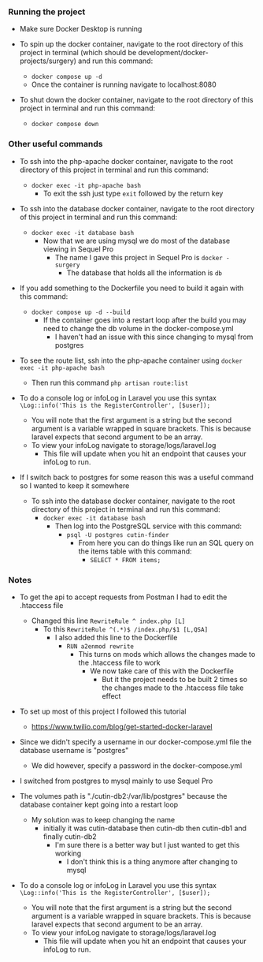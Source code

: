 ### Running the project
* Make sure Docker Desktop is running

* To spin up the docker container, navigate to the root directory of this project in terminal (which should be development/docker-projects/surgery) and run this command:
    * `docker compose up -d`
    * Once the container is running navigate to localhost:8080
* To shut down the docker container, navigate to the root directory of this project in terminal and run this command:
    * `docker compose down`

### Other useful commands
* To ssh into the php-apache docker container, navigate to the root directory of this project in terminal and run this command:
    * `docker exec -it php-apache bash`
        * To exit the ssh just type `exit` followed by the return key
    
* To ssh into the database docker container, navigate to the root directory of this project in terminal and run this command:
    * `docker exec -it database bash`
        * Now that we are using mysql we do most of the database viewing in Sequel Pro
            * The name I gave this project in Sequel Pro is `docker - surgery`
                * The database that holds all the information is `db`

* If you add something to the Dockerfile you need to build it again with this command:
    * `docker compose up -d --build`
        * If the container goes into a restart loop after the build you may need to change the db volume in the docker-compose.yml
            * I haven't had an issue with this since changing to mysql from postgres

* To see the route list, ssh into the php-apache container using `docker exec -it php-apache bash`
    * Then run this command `php artisan route:list`

* To do a console log or infoLog in Laravel you use this syntax `\Log::info('This is the RegisterController', [$user]);`
    * You will note that the first argument is a string but the second argument is a variable wrapped in square brackets. This is because laravel expects that second argument to be an array.
    * To view your infoLog navigate to storage/logs/laravel.log
        * This file will update when you hit an endpoint that causes your infoLog to run.
            
* If I switch back to postgres for some reason this was a useful command so I wanted to keep it somewhere
    * To ssh into the database docker container, navigate to the root directory of this project in terminal and run this command:
        * `docker exec -it database bash`
            * Then log into the PostgreSQL service with this command:
                * `psql -U postgres cutin-finder`
                    * From here you can do things like run an SQL query on the items table with this command:
                        * `SELECT * FROM items;`

### Notes
* To get the api to accept requests from Postman I had to edit the .htaccess file
    * Changed this line `RewriteRule ^ index.php [L]`
        * To this `RewriteRule ^(.*)$ /index.php/$1 [L,QSA]`
            * I also added this line to the Dockerfile
                * `RUN a2enmod rewrite`
                    * This turns on mods which allows the changes made to the .htaccess file to work
                        * We now take care of this with the Dockerfile
                            * But it the project needs to be built 2 times so the changes made to the .htaccess file take effect

* To set up most of this project I followed this tutorial
    * https://www.twilio.com/blog/get-started-docker-laravel
    
* Since we didn't specify a username in our docker-compose.yml file the database username is "postgres"
    * We did however, specify a password in the docker-compose.yml

* I switched from postgres to mysql mainly to use Sequel Pro

* The volumes path is "./cutin-db2:/var/lib/postgres" because the database container kept going into a restart loop
    * My solution was to keep changing the name
        * initially it was cutin-database then cutin-db then cutin-db1 and finally cutin-db2
            * I'm sure there is a better way but I just wanted to get this working
                * I don't think this is a thing anymore after changing to mysql

* To do a console log or infoLog in Laravel you use this syntax `\Log::info('This is the RegisterController', [$user]);`
    * You will note that the first argument is a string but the second argument is a variable wrapped in square brackets. This is because laravel expects that second argument to be an array.
    * To view your infoLog navigate to storage/logs/laravel.log
        * This file will update when you hit an endpoint that causes your infoLog to run.

